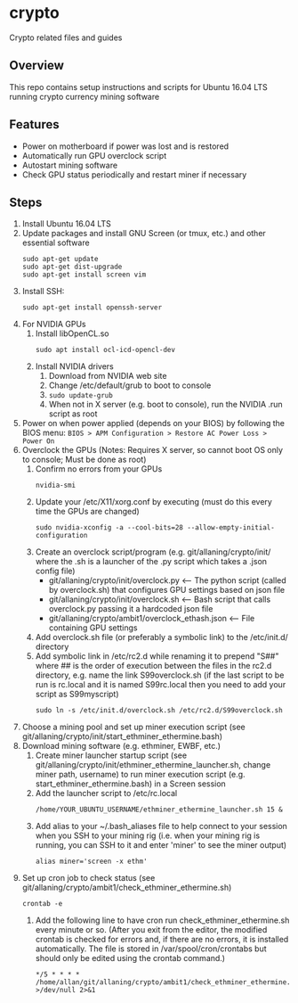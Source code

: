 # crypto
Crypto related files and guides

## Overview
This repo contains setup instructions and scripts for Ubuntu 16.04 LTS running crypto currency mining software

## Features
* Power on motherboard if power was lost and is restored
* Automatically run GPU overclock script
* Autostart mining software
* Check GPU status periodically and restart miner if necessary

## Steps
1. Install Ubuntu 16.04 LTS
1. Update packages and install GNU Screen (or tmux, etc.) and other essential software
   ```
   sudo apt-get update
   sudo apt-get dist-upgrade
   sudo apt-get install screen vim
   ```
1. Install SSH:
   ```
   sudo apt-get install openssh-server
   ```
1. For NVIDIA GPUs
   1. Install libOpenCL.so
      ```
      sudo apt install ocl-icd-opencl-dev
      ```
   1. Install NVIDIA drivers
      1. Download from NVIDIA web site
      1. Change /etc/default/grub to boot to console
      1. ```sudo update-grub```
      1. When not in X server (e.g. boot to console), run the NVIDIA .run script as root
1. Power on when power applied (depends on your BIOS) by following the BIOS menu:
   ```BIOS > APM Configuration > Restore AC Power Loss > Power On```
1. Overclock the GPUs (Notes: Requires X server, so cannot boot OS only to console; Must be done as root)
   1. Confirm no errors from your GPUs
      ```
      nvidia-smi
      ```
   1. Update your /etc/X11/xorg.conf by executing (must do this every time the GPUs are changed)
      ```
      sudo nvidia-xconfig -a --cool-bits=28 --allow-empty-initial-configuration
      ```
   1. Create an overclock script/program (e.g. git/allaning/crypto/init/ where the .sh is a launcher of the .py script which takes a .json config file)
      * git/allaning/crypto/init/overclock.py  <-- The python script (called by overclock.sh) that configures GPU settings based on json file
      * git/allaning/crypto/init/overclock.sh  <-- Bash script that calls overclock.py passing it a hardcoded json file
      * git/allaning/crypto/ambit1/overclock_ethash.json  <-- File containing GPU settings
   1. Add overclock.sh file (or preferably a symbolic link) to the /etc/init.d/ directory
   1. Add symbolic link in /etc/rc2.d while renaming it to prepend "S##" where ## is the order of execution between the files in the rc2.d directory, e.g. name the link S99overclock.sh (if the last script to be run is rc.local and it is named S99rc.local then you need to add your script as S99myscript)
      ```
      sudo ln -s /etc/init.d/overclock.sh /etc/rc2.d/S99overclock.sh
      ```
1. Choose a mining pool and set up miner execution script (see git/allaning/crypto/init/start_ethminer_ethermine.bash)
1. Download mining software (e.g. ethminer, EWBF, etc.)
   1. Create miner launcher startup script (see git/allaning/crypto/init/ethminer_ethermine_launcher.sh, change miner path, username) to run miner execution script (e.g. start_ethminer_ethermine.bash) in a Screen session
   1. Add the launcher script to /etc/rc.local
      ```
      /home/YOUR_UBUNTU_USERNAME/ethminer_ethermine_launcher.sh 15 &
      ```
   1. Add alias to your ~/.bash_aliases file to help connect to your session when you SSH to your mining rig (i.e. when your mining rig is running, you can SSH to it and enter 'miner' to see the miner output)
      ```
      alias miner='screen -x ethm'
      ```
1. Set up cron job to check status (see git/allaning/crypto/ambit1/check_ethminer_ethermine.sh)
   ```
   crontab -e
   ```
   1. Add the following line to have cron run check_ethminer_ethermine.sh every minute or so. (After you exit from the editor, the modified crontab is checked for errors and, if there are no errors, it is installed automatically. The file is stored in /var/spool/cron/crontabs but should only be edited using the crontab command.)
      ```
      */5 * * * * /home/allan/git/allaning/crypto/ambit1/check_ethminer_ethermine.sh >/dev/null 2>&1
      ```

